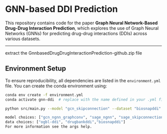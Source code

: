 # GNN-based DDI Prediction

This repository contains code for the paper **Graph Neural Network-Based Drug-Drug Interaction Prediction**, which explores the use of Graph Neural Networks (GNNs) for predicting drug-drug interactions (DDIs) across various datasets.

---
extract the GnnbasedDrugDrugInteractionPrediction-github.zip file
## Environment Setup

To ensure reproducibility, all dependencies are listed in the `environment.yml` file. You can create the conda environment using:

```bash
conda env create -f environment.yml
conda activate gnn-ddi  # replace with the name defined in your .yml file

python src/main.py --model "gcn_skipconnection" --dataset "biosnapddi"

model choices: ["gcn_ngnn_graphconv", "sage_ngnn", "sage_skipconnection", "gcn", "sage", "gat_mlp", "gcn_skipconnection", "sage_nodefeature_mlp", "sage_mlp_virtual_node","magcn"]
data choices: ["ogbl-ddi", "drugbankddi","biosnapddi"]
For more information see the args help.
